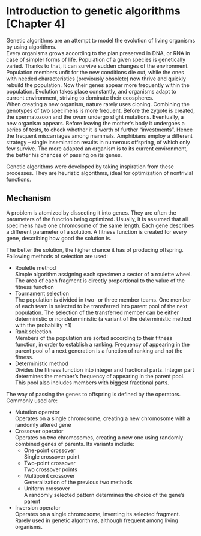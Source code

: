 # Introduction to genetic algorithms [Chapter 4]
Genetic algorithms are an attempt to model the evolution of living organisms by using algorithms.  
Every organisms grows according to the plan preserved in DNA, or RNA in case of simpler forms of life. Population of a given species is genetically varied. Thanks to that, it can survive sudden changes of the environment. Population members unfit for the new conditions die out, while the ones with needed characteristics (previously obsolete) now thrive and quickly rebuild the population. Now their genes appear more frequently within the population. Evolution takes place constantly, and organisms adapt to current environment, striving to dominate their ecospheres.  
When creating a new organism, nature rarely uses cloning. Combining the genotypes of two specimens is more frequent. Before the zygote is created, the spermatozoon and the ovum undergo slight mutations. Eventually, a new organism appears. Before leaving the mother’s body it undergoes a series of tests, to check whether it is worth of further “investments”. Hence the frequent miscarriages among mammals. Amphibians employ a different strategy – single insemination results in numerous offspring, of which only few survive. The more adapted an organism is to its current environment, the better his chances of passing on its genes. 

Genetic algorithms were developed by taking inspiration from these processes. They are heuristic algorithms, ideal for optimization of nontrivial functions.  

## Mechanism
A problem is atomized by dissecting it into genes. They are often the parameters of the function being optimized. Usually, it is assumed that all specimens have one chromosome of the same length. Each gene describes a different parameter of a solution. A fitness function is created for every gene, describing how good the solution is. 

The better the solution, the higher chance it has of producing offspring. Following methods of selection are used:

* Roulette method  
    Simple algorithm assigning each specimen a sector of a roulette wheel. The area of each fragment is directly proportional to the value of the fitness function 
* Tournament selection  
    The population is divided in two- or three member teams. One member of each team is selected to be transferred into parent pool of the next population. The selection of the transferred member can be either deterministic or nondeterministic (a variant of the deterministic method with the probability =1)
* Rank selection  
    Members of the population are sorted according to their fitness function, in order to establish a ranking. Frequency of appearing in the parent pool of a next generation is a function of ranking and not the fitness. 
* Deterministic method  
    Divides the fitness function into integer and fractional parts. Integer part determines the member’s frequency of appearing in the parent pool. This pool also includes members with biggest fractional parts. 

The way of passing the genes to offspring is defined by the operators. 
Commonly used are:

* Mutation operator  
    Operates on a single chromosome, creating a new chromosome with a randomly altered gene
* Crossover operator  
    Operates on two chromosomes, creating a new one using randomly combined genes of parents. Its variants include:
    * One-point crossover  
        Single crossover point
    * Two-point crossover  
        Two crossover points
    * Multipoint crossover  
        Generalization of the previous two methods
    * Uniform crossover  
        A randomly selected pattern determines the choice of the gene’s parent
* Inversion operator  
    Operates on a single chromosome, inverting its selected fragment. Rarely used in genetic algorithms, although frequent among living organisms. 
